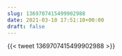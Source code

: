 ```yaml
---
slug: 1369707415499902988
date: 2021-03-10 17:51:10+00:00
draft: false
---
```


{{< tweet 1369707415499902988 >}}
